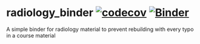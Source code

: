 # radiology_binder [![codecov](https://codecov.io/gh/kmader/radiology_binder/branch/master/graph/badge.svg)](https://codecov.io/gh/kmader/radiology_binder) [![Binder](https://mybinder.org/badge.svg)](https://mybinder.org/v2/gh/kmader/radiology_binder/master)

A simple binder for radiology material to prevent rebuilding with every typo in a course material
